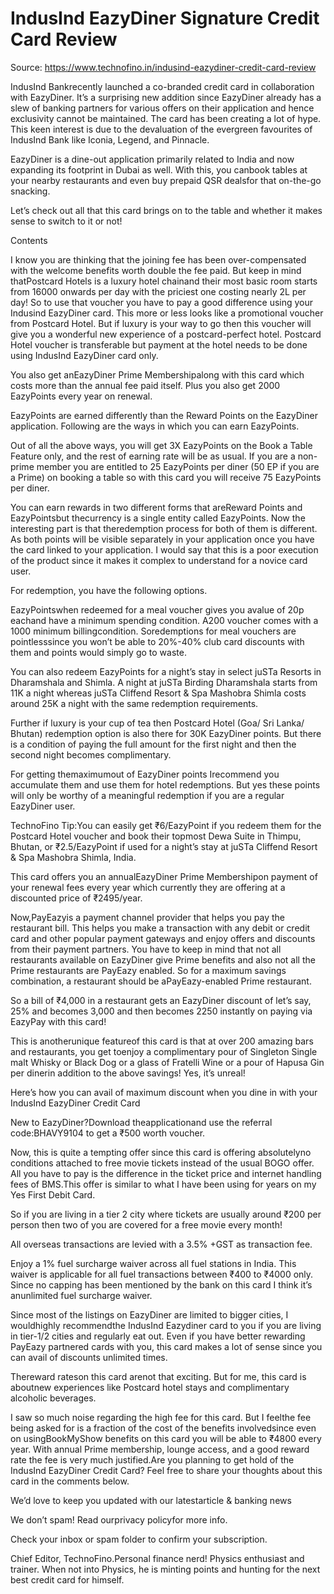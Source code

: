 # IndusInd EazyDiner Signature Credit Card Review

Source: https://www.technofino.in/indusind-eazydiner-credit-card-review

IndusInd Bankrecently launched a co-branded credit card in collaboration with EazyDiner. It’s a surprising new addition since EazyDiner already has a slew of banking partners for various offers on their application and hence exclusivity cannot be maintained. The card has been creating a lot of hype. This keen interest is due to the devaluation of the evergreen favourites of IndusInd Bank like Iconia, Legend, and Pinnacle.

EazyDiner is a dine-out application primarily related to India and now expanding its footprint in Dubai as well. With this, you canbook tables at your nearby restaurants and even buy prepaid QSR dealsfor that on-the-go snacking.

Let’s check out all that this card brings on to the table and whether it makes sense to switch to it or not!

Contents

I know you are thinking that the joining fee has been over-compensated with the welcome benefits worth double the fee paid. But keep in mind thatPostcard Hotels is a luxury hotel chainand their most basic room starts from 16000 onwards per day with the priciest one costing nearly 2L per day! So to use that voucher you have to pay a good difference using your Indusind EazyDiner card. This more or less looks like a promotional voucher from Postcard Hotel. But if luxury is your way to go then this voucher will give you a wonderful new experience of a postcard-perfect hotel. Postcard Hotel voucher is transferable but payment at the hotel needs to be done using IndusInd EazyDiner card only.

You also get anEazyDiner Prime Membershipalong with this card which costs more than the annual fee paid itself. Plus you also get 2000 EazyPoints every year on renewal.

EazyPoints are earned differently than the Reward Points on the EazyDiner application. Following are the ways in which you can earn EazyPoints.

Out of all the above ways, you will get 3X EazyPoints on the Book a Table Feature only, and the rest of earning rate will be as usual. If you are a non-prime member you are entitled to 25 EazyPoints per diner (50 EP if you are a Prime) on booking a table so with this card you will receive 75 EazyPoints per diner.

You can earn rewards in two different forms that areReward Points and EazyPointsbut thecurrency is a single entity called EazyPoints. Now the interesting part is that theredemption process for both of them is different. As both points will be visible separately in your application once you have the card linked to your application. I would say that this is a poor execution of the product since it makes it complex to understand for a novice card user.

For redemption, you have the following options.

EazyPointswhen redeemed for a meal voucher gives you avalue of 20p eachand have a minimum spending condition. A200 voucher comes with a 1000 minimum billingcondition. Soredemptions for meal vouchers are pointlesssince you won’t be able to 20%-40% club card discounts with them and points would simply go to waste.

You can also redeem EazyPoints for a night’s stay in select juSTa Resorts in Dharamshala and Shimla. A night at juSTa Birding Dharamshala starts from 11K a night whereas juSTa Cliffend Resort & Spa Mashobra Shimla costs around 25K a night with the same redemption requirements.

Further if luxury is your cup of tea then Postcard Hotel (Goa/ Sri Lanka/ Bhutan) redemption option is also there for 30K EazyDiner points. But there is a condition of paying the full amount for the first night and then the second night becomes complimentary.

For getting themaximumout of EazyDiner points Irecommend you accumulate them and use them for hotel redemptions. But yes these points will only be worthy of a meaningful redemption if you are a regular EazyDiner user.

TechnoFino Tip:You can easily get ₹6/EazyPoint if you redeem them for the Postcard Hotel voucher and book their topmost Dewa Suite in Thimpu, Bhutan, or ₹2.5/EazyPoint if used for a night’s stay at juSTa Cliffend Resort & Spa Mashobra Shimla, India.

This card offers you an annualEazyDiner Prime Membershipon payment of your renewal fees every year which currently they are offering at a discounted price of ₹2495/year.

Now,PayEazyis a payment channel provider that helps you pay the restaurant bill. This helps you make a transaction with any debit or credit card and other popular payment gateways and enjoy offers and discounts from their payment partners. You have to keep in mind that not all restaurants available on EazyDiner give Prime benefits and also not all the Prime restaurants are PayEazy enabled. So for a maximum savings combination, a restaurant should be aPayEazy-enabled Prime restaurant.

So a bill of ₹4,000 in a restaurant gets an EazyDiner discount of let’s say, 25% and becomes 3,000 and then becomes 2250 instantly on paying via EazyPay with this card!

This is anotherunique featureof this card is that at over 200 amazing bars and restaurants, you get toenjoy a complimentary pour of Singleton Single malt Whisky or Black Dog or a glass of Fratelli Wine or a pour of Hapusa Gin per dinerin addition to the above savings! Yes, it’s unreal!

Here’s how you can avail of maximum discount when you dine in with your IndusInd EazyDiner Credit Card

New to EazyDiner?Download theapplicationand use the referral code:BHAVY9104 to get a ₹500 worth voucher.

Now, this is quite a tempting offer since this card is offering absolutelyno conditions attached to free movie tickets instead of the usual BOGO offer. All you have to pay is the difference in the ticket price and internet handling fees of BMS.This offer is similar to what I have been using for years on my Yes First Debit Card.

So if you are living in a tier 2 city where tickets are usually around ₹200 per person then two of you are covered for a free movie every month!

All overseas transactions are levied with a 3.5% +GST as transaction fee.

Enjoy a 1% fuel surcharge waiver across all fuel stations in India. This waiver is applicable for all fuel transactions between ₹400 to ₹4000 only. Since no capping has been mentioned by the bank on this card I think it’s anunlimited fuel surcharge waiver.

Since most of the listings on EazyDiner are limited to bigger cities, I wouldhighly recommendthe IndusInd Eazydiner card to you if you are living in tier-1/2 cities and regularly eat out. Even if you have better rewarding PayEazy partnered cards with you, this card makes a lot of sense since you can avail of discounts unlimited times.

Thereward rateson this card arenot that exciting. But for me, this card is aboutnew experiences like Postcard hotel stays and complimentary alcoholic beverages.

I saw so much noise regarding the high fee for this card. But I feelthe fee being asked for is a fraction of the cost of the benefits involvedsince even on usingBookMyShow benefits on this card you will be able to ₹4800 every year. With annual Prime membership, lounge access, and a good reward rate the fee is very much justified.Are you planning to get hold of the IndusInd EazyDiner Credit Card? Feel free to share your thoughts about this card in the comments below.

We’d love to keep you updated with our latestarticle & banking news

We don’t spam! Read ourprivacy policyfor more info.

Check your inbox or spam folder to confirm your subscription.

Chief Editor, TechnoFino.Personal finance nerd! Physics enthusiast and trainer. When not into Physics, he is minting points and hunting for the next best credit card for himself.
